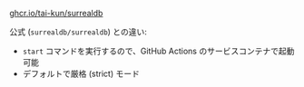 [ghcr.io/tai-kun/surrealdb](https://github.com/tai-kun/images/pkgs/container/surrealdb)

公式 (`surrealdb/surrealdb`) との違い:

- `start` コマンドを実行するので、GitHub Actions のサービスコンテナで起動可能
- デフォルトで厳格 (strict) モード
